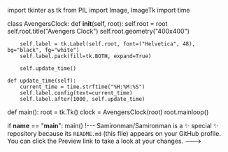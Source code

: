 import tkinter as tk
from PIL import Image, ImageTk
import time

class AvengersClock:
    def __init__(self, root):
        self.root = root
        self.root.title("Avengers Clock")
        self.root.geometry("400x400")

        self.label = tk.Label(self.root, font=("Helvetica", 48), bg="black", fg="white")
        self.label.pack(fill=tk.BOTH, expand=True)

        self.update_time()

    def update_time(self):
        current_time = time.strftime("%H:%M:%S")
        self.label.config(text=current_time)
        self.label.after(1000, self.update_time)

def main():
    root = tk.Tk()
    clock = AvengersClock(root)
    root.mainloop()

if __name__ == "__main__":
    main()
!---
Samironman/Samironman is a ✨ special ✨ repository because its `README.md` (this file) appears on your GitHub profile.
You can click the Preview link to take a look at your changes.
--->
